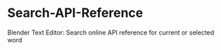 # Search-API-Reference
Blender Text Editor: Search online API reference for current or selected word 
